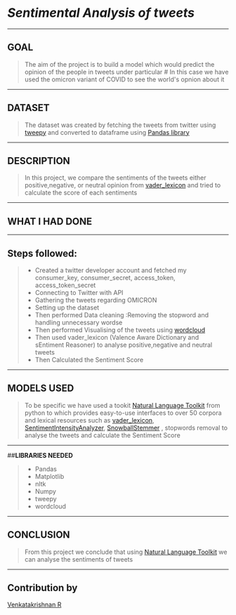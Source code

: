 # *Sentimental Analysis of tweets*
_________________________________________
## **GOAL**

>The aim of the project is to build a model which would predict the opinion of the people in tweets under particular # 
>In this case we have used the omicron variant of COVID to see the world's opnion about it
_________________________________________
## **DATASET**

>The dataset was created by fetching the tweets from twitter using [tweepy](https://docs.tweepy.org/en/stable/) and converted to dataframe using [Pandas library](https://pandas.pydata.org/docs/)

________________________________________
## **DESCRIPTION**

>In this project, we compare the sentiments of the tweets either positive,negative, or neutral opinion from [vader_lexicon](https://www.nltk.org/_modules/nltk/sentiment/vader.html)
>and tried to calculate the score of each sentiments  
_________________________________________
## **WHAT I HAD DONE**
_________________________________________
## Steps followed:
 > * Created a twitter developer account and fetched my consumer_key, consumer_secret, access_token, access_token_secret 
 > * Connecting to Twitter with API
 > * Gathering the tweets regarding OMICRON
 > * Setting up the dataset
 >  * Then performed Data cleaning :Removing the stopword and handling unnecessary wordse
 >  * Then performed Visualising of the tweets using [wordcloud](https://pypi.org/project/wordcloud/)
 >  * Then used vader_lexicon (Valence Aware Dictionary and sEntiment Reasoner) to analyse positive,negative and neutral tweets
 >  * Then Calculated the Sentiment Score

_________________________________________
## **MODELS USED**
> To be specific we have used a tookit [Natural Language Toolkit](https://www.nltk.org/#natural-language-toolkit) from python to which provides easy-to-use interfaces to over 50 corpora and lexical resources such 
> as [vader_lexicon](https://www.nltk.org/_modules/nltk/sentiment/vader.html), [SentimentIntensityAnalyzer](https://www.nltk.org/api/nltk.sentiment.html), [SnowballStemmer](https://www.nltk.org/_modules/nltk/stem/snowball.html) ,
> stopwords removal to analyse the tweets and  calculate the Sentiment Score

_________________________________________
##**LIBRARIES NEEDED**

>* Pandas
>* Matplotlib
>* nltk
>* Numpy
>* tweepy
>* wordcloud



_________________________________________
## **CONCLUSION**

>From this project we conclude that using [Natural Language Toolkit](https://www.nltk.org/#natural-language-toolkit) we can analyse the sentiments of tweets

_________________________________________
## **Contribution by**
[Venkatakrishnan R](https://github.com/Cody-coder017)

